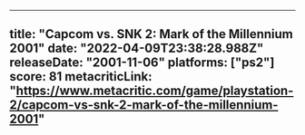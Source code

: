 
---
title: "Capcom vs. SNK 2: Mark of the Millennium 2001"
date: "2022-04-09T23:38:28.988Z"
releaseDate: "2001-11-06"
platforms: ["ps2"]
score: 81
metacriticLink: "https://www.metacritic.com/game/playstation-2/capcom-vs-snk-2-mark-of-the-millennium-2001"
---

